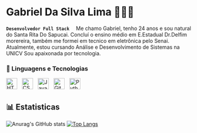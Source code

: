 # Gabriel Da Silva Lima 👨‍💻📘
**`Desenvolvedor Full Stack  `**
Me chamo Gabriel, tenho 24 anos e sou natural do Santa Rita Do Sapucai. Concluí o ensino médio em E.Estadual Dr.Delfim morereira, também me formei em tecnico em eletrônica pelo Senai.  Atualmente, estou cursando Análise e Desenvolvimento de Sistemas na UNICV Sou apaixonada por tecnologia. 

### 🤖 Linguagens e Tecnologias
<p>
<img 
    align="left" 
    alt="HTML"
    title="HTML" 
    width="30px" 
    style="padding-right: 10px;" 
    src="https://cdn.jsdelivr.net/gh/devicons/devicon@latest/icons/html5/html5-original.svg" 
/>
<img 
    align="left" 
    alt="CSS" 
    title="CSS"
    width="30px" 
    style="padding-right: 10px;" 
    src="https://cdn.jsdelivr.net/gh/devicons/devicon@latest/icons/css3/css3-original.svg" 
/>
<img 
    align="left" 
    alt="JavaScript" 
    title="JavaScript"
    width="30px" 
    style="padding-right: 10px;" 
    src="https://cdn.jsdelivr.net/gh/devicons/devicon@latest/icons/javascript/javascript-original.svg" 
/>
<img 
    align="left" 
    alt="Git" 
    title="Git"
    width="30px" 
    style="padding-right: 10px;" 
    src="https://cdn.jsdelivr.net/gh/devicons/devicon@latest/icons/git/git-original.svg" 
/>
<img 
    align="left" 
    alt="Python" 
    title="Python"
    width="30px" 
    style="padding-right: 10px;" 
    src="https://cdn.jsdelivr.net/gh/devicons/devicon@latest/icons/python/python-original.svg" 
/>
</p>

<br/>
<br/>

## 📊 Estatisticas 
![Anurag's GitHub stats](https://github-readme-stats.vercel.app/api?username=GabrielSL1&show_icons=true&theme=synthwave&include_all_commits=true&locale=pt-br)
[![Top Langs](https://github-readme-stats.vercel.app/api/top-langs/?username=GabrielSL1&theme=synthwave&layout=compact&custom_title=Tecnologias)](https://github.com/anuraghazra/github-readme-stats)
